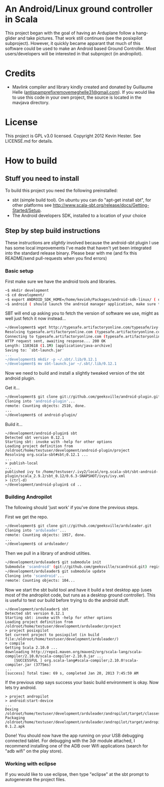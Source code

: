 # An Android/Linux ground controller in Scala

This project began with the goal of having an Arduplane follow a hang-glider and take pictures.  That work still continues (see the
posixpilot subproject).  However, it quickly became apparant that much of this software could be used to make an Android based
Ground Controller.  Most users/developers will be interested in that subproject (in andropilot).


# Credits

* Mavlink compiler and library kindly created and donated by Guillaume Helle (antispamprefixremovemeghelle31@gmail.com).  If you 
would like to use this code in your own project, the source is located in the mavjava directory.

# License

This project is GPL v3.0 licensed.  Copyright 2012 Kevin Hester.  See LICENSE.md for details.

# How to build

## Stuff you need to install
To build this project you need the following preinstalled:

* sbt (simple build tool).  On ubuntu you can do "apt-get install sbt", for other platforms see http://www.scala-sbt.org/release/docs/Getting-Started/Setup.  
* The Android developers SDK, installed to a location of your choice

## Step by step build instructions
These instructions are _slightly_ involved because the android-sbt plugin I use has some local improvements I've made that haven't yet been integrated into the standard release binary.  Please bear with me (and fix this README/send pull-requests when you find errors)

### Basic setup
First make sure we have the android tools and libraries.

```bash
~$ mkdir development
~$ cd development/
~$ export ANDROID_SDK_HOME=/home/kevinh/Packages/android-sdk-linux/ ( or wherever you installed it)
~$ android ( should launch the android manager application, make sure that you have the android and google version 17 libraries installed )
```

SBT will end up asking you to fetch the version of software we use, might as well just fetch it now instead...

```bash
~/development$ wget http://typesafe.artifactoryonline.com/typesafe/ivy-releases/org.scala-sbt/sbt-launch/0.12.1/sbt-launch.jar
Resolving typesafe.artifactoryonline.com (typesafe.artifactoryonline.com)... 23.20.223.55
Connecting to typesafe.artifactoryonline.com (typesafe.artifactoryonline.com)|23.20.223.55|:80... connected.
HTTP request sent, awaiting response... 200 OK
Length: 1103618 (1.1M) [application/java-archive]
Saving to: `sbt-launch.jar'
...
~/development$ mkdir -p ~/.sbt/.lib/0.12.1
~/development$ mv sbt-launch.jar ~/.sbt/.lib/0.12.1
```

Now we need to build and install a slightly tweaked version of the sbt android plugin.


Get it...
```bash
~/development$ git clone git://github.com/geeksville/android-plugin.git
Cloning into 'android-plugin'...
remote: Counting objects: 2510, done.
...
~/development$ cd android-plugin/
```

Build it...
```
~/development/android-plugin$ sbt
Detected sbt version 0.12.1
Starting sbt: invoke with -help for other options
Loading project definition from /oldroot/home/testuser/development/android-plugin/project
Resolving org.scala-sbt#sbt;0.12.1 ...
...
> publish-local
...
published ivy to /home/testuser/.ivy2/local/org.scala-sbt/sbt-android-plugin/scala_2.9.2/sbt_0.12/0.6.3-SNAPSHOT/ivys/ivy.xml
> (ctrl-d)
~/development/android-plugin$ cd ..
```

### Building Andropilot
The following should 'just work' if you've done the previous steps.

First we get the repo.
```bash
~/development$ git clone git://github.com/geeksville/arduleader.git
Cloning into 'arduleader'...
remote: Counting objects: 1957, done.
...
~/development$ cd arduleader/
```

Then we pull in a library of android utilties.
```bash
~/development/arduleader$ git submodule init
Submodule 'scandroid' (git://github.com/geeksville/scandroid.git) registered for path 'scandroid'
~/development/arduleader$ git submodule update
Cloning into 'scandroid'...
remote: Counting objects: 104...
```

Now we start the sbt build tool and have it build a test desktop app (uses most of the andropilot code, but runs as a desktop ground controller).  This is useful to test our build before trying to do the android stuff.

```
~/development/arduleader$ sbt
Detected sbt version 0.12.1
Starting sbt: invoke with -help for other options
Loading project definition from /oldroot/home/testuser/development/arduleader/project
> project posixpilot
Set current project to posixpilot (in build file:/oldroot/home/testuser/development/arduleader/)
> compile
Getting Scala 2.10.0 ...
downloading http://repo1.maven.org/maven2/org/scala-lang/scala-compiler/2.10.0/scala-compiler-2.10.0.jar ...
	[SUCCESSFUL ] org.scala-lang#scala-compiler;2.10.0!scala-compiler.jar (3775ms)
...
[success] Total time: 69 s, completed Jan 20, 2013 7:45:59 AM
```

If the previous step says success your basic build environment is okay.  Now lets try android.
```
> project andropilot
> android:start-device
...
Dexing /oldroot/home/testuser/development/arduleader/andropilot/target/classes.dex
Packaging /oldroot/home/testuser/development/arduleader/andropilot/target/andropilot-0.1.2.apk
```

Done!  You should now have the app running on your USB debugging connected tablet.  For debugging with the 3dr module attached, I recommend installing one of the ADB over Wifi applications (search for "adb wifi" on the play store).

### Working with eclipse
If you would like to use eclipse, then type "eclipse" at the sbt prompt to autogenerate the project files.



